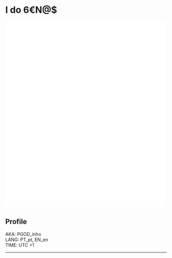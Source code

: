 # I do 6€N@$

![Profile](./image/README/pgodinho.svg)

## Profile

AKA: PGOD_inho  
LANG: PT_pt, EN_en  
TIME: UTC +1  

---
